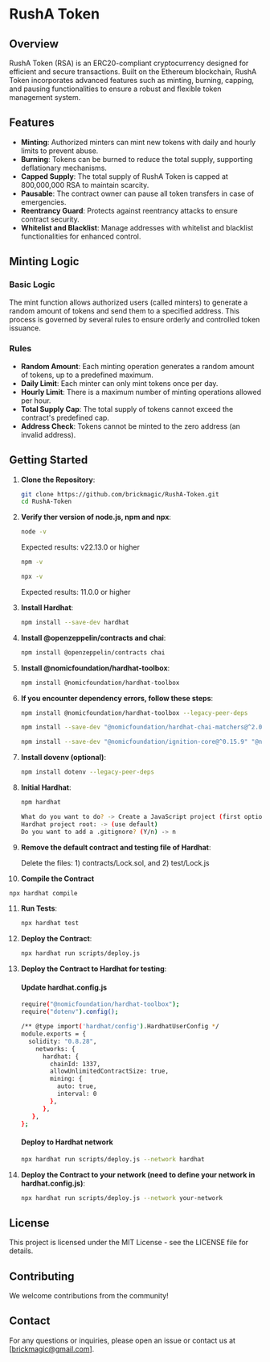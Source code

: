 # RushA Token

## Overview
RushA Token (RSA) is an ERC20-compliant cryptocurrency designed for efficient and secure transactions. Built on the Ethereum blockchain, RushA Token incorporates advanced features such as minting, burning, capping, and pausing functionalities to ensure a robust and flexible token management system.

## Features
- **Minting**: Authorized minters can mint new tokens with daily and hourly limits to prevent abuse.
- **Burning**: Tokens can be burned to reduce the total supply, supporting deflationary mechanisms.
- **Capped Supply**: The total supply of RushA Token is capped at 800,000,000 RSA to maintain scarcity.
- **Pausable**: The contract owner can pause all token transfers in case of emergencies.
- **Reentrancy Guard**: Protects against reentrancy attacks to ensure contract security.
- **Whitelist and Blacklist**: Manage addresses with whitelist and blacklist functionalities for enhanced control.

## Minting Logic
### Basic Logic
The mint function allows authorized users (called minters) to generate a random amount of tokens and send them to a specified address. This process is governed by several rules to ensure orderly and controlled token issuance.

### Rules
- **Random Amount**: Each minting operation generates a random amount of tokens, up to a predefined maximum.
- **Daily Limit**: Each minter can only mint tokens once per day.
- **Hourly Limit**: There is a maximum number of minting operations allowed per hour.
- **Total Supply Cap**: The total supply of tokens cannot exceed the contract's predefined cap.
- **Address Check**: Tokens cannot be minted to the zero address (an invalid address).

## Getting Started
1. **Clone the Repository**:
   ```bash
   git clone https://github.com/brickmagic/RushA-Token.git
   cd RushA-Token
   ```


2. **Verify ther version of node.js, npm and npx**:
   ```bash
   node -v
   ```
    Expected results: v22.13.0 or higher

   ```bash
   npm -v
   ```     
   ```bash
   npx -v
   ```   
   Expected results: 11.0.0 or higher
   
3. **Install Hardhat**:
   ```bash
   npm install --save-dev hardhat
   ```

4. **Install @openzeppelin/contracts and chai**:
   ```bash
   npm install @openzeppelin/contracts chai 
   ```

5. **Install @nomicfoundation/hardhat-toolbox**:
   ```bash
   npm install @nomicfoundation/hardhat-toolbox
   ```

6. **If you encounter dependency errors, follow these steps**:
   ```bash
   npm install @nomicfoundation/hardhat-toolbox --legacy-peer-deps   
   ```

   ```bash
   npm install --save-dev "@nomicfoundation/hardhat-chai-matchers@^2.0.0" "@nomicfoundation/hardhat-ethers@^3.0.0" "@nomicfoundation/hardhat-ignition-ethers@^0.15.0" "@nomicfoundation/hardhat-network-helpers@^1.0.0" "@nomicfoundation/hardhat-verify@^2.0.0" "@typechain/ethers-v6@^0.5.0" "@typechain/hardhat@^9.0.0" "@types/chai@^4.2.0" "@types/mocha@>=9.1.0" "ethers@^6.4.0" "hardhat-gas-reporter@^1.0.8" "solidity-coverage@^0.8.1" "ts-node@>=8.0.0" "typechain@^8.3.0" "typescript@>=4.5.0" --legacy-peer-deps
   ```

   ```bash
   npm install --save-dev "@nomicfoundation/ignition-core@^0.15.9" "@nomicfoundation/hardhat-ignition@^0.15.9" --legacy-peer-deps
   ```

7. **Install dovenv (optional)**:
   ```bash
   npm install dotenv --legacy-peer-deps
   ```

8. **Initial Hardhat**:
   ```bash
   npm hardhat
   ```
   ```bash
   What do you want to do? -> Create a JavaScript project (first option)
   Hardhat project root: -> (use default)
   Do you want to add a .gitignore? (Y/n) -> n
   ```

9. **Remove the default contract and testing file of Hardhat**:

   Delete the files: 1) contracts/Lock.sol, and 2) test/Lock.js

10. **Compile the Contract**
   ```bash
   npx hardhat compile
   ```

11. **Run Tests**:
    ```bash
    npx hardhat test
    ```

12. **Deploy the Contract**:
    ```bash
    npx hardhat run scripts/deploy.js
    ```

13. **Deploy the Contract to Hardhat for testing**:

    #### Update hardhat.config.js
    
    ```bash
    require("@nomicfoundation/hardhat-toolbox");
    require("dotenv").config();
    
    /** @type import('hardhat/config').HardhatUserConfig */
    module.exports = {
      solidity: "0.8.28",
        networks: {
          hardhat: {
            chainId: 1337,
            allowUnlimitedContractSize: true,
            mining: {
              auto: true,
              interval: 0
            },
          }, 
       }, 
    };
    ```
    #### Deploy to Hardhat network
    ```bash
    npx hardhat run scripts/deploy.js --network hardhat  
    ```

14. **Deploy the Contract to your network (need to define your network in hardhat.config.js)**:
    ```bash
    npx hardhat run scripts/deploy.js --network your-network
    ```

## License
This project is licensed under the MIT License - see the LICENSE file for details.

## Contributing
We welcome contributions from the community!

## Contact
For any questions or inquiries, please open an issue or contact us at [brickmagic@gmail.com].